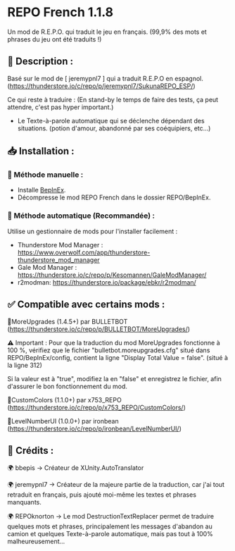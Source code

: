 # REPO French 1.1.8
Un mod de R.E.P.O. qui traduit le jeu en français. (99,9% des mots et phrases du jeu ont été traduits !)

## 📜 Description :
Basé sur le mod de [ jeremypnl7 ] qui a traduit R.E.P.O en espagnol. (https://thunderstore.io/c/repo/p/jeremypnl7/SukunaREPO_ESP/)

Ce qui reste à traduire : (En stand-by le temps de faire des tests, ça peut attendre, c'est pas hyper important.)

- Le Texte-à-parole automatique qui se déclenche dépendant des situations. (potion d'amour, abandonné par ses coéquipiers, etc...)

## 📥 Installation :
### 🔹 Méthode manuelle :

- Installe [BepInEx](https://thunderstore.io/c/repo/p/BepInEx/BepInExPack/).
- Décompresse le mod REPO French dans le dossier REPO/BepInEx.

### 🔹 Méthode automatique (Recommandée) :

Utilise un gestionnaire de mods pour l'installer facilement :

- Thunderstore Mod Manager : https://www.overwolf.com/app/thunderstore-thunderstore_mod_manager
- Gale Mod Manager : https://thunderstore.io/c/repo/p/Kesomannen/GaleModManager/
- r2modman: https://thunderstore.io/package/ebkr/r2modman/

## ✅ Compatible avec certains mods :
🔹MoreUpgrades (1.4.5+) par BULLETBOT (https://thunderstore.io/c/repo/p/BULLETBOT/MoreUpgrades/)

⚠️ Important : Pour que la traduction du mod MoreUpgrades fonctionne à 100 %, vérifiez que le fichier "bulletbot.moreupgrades.cfg" situé dans REPO/BepInEx/config, contient la ligne "Display Total Value = false". (situé à la ligne 312)

Si la valeur est à "true", modifiez la en "false" et enregistrez le fichier, afin d'assurer le bon fonctionnement du mod.

🔹CustomColors (1.1.0+) par x753_REPO (https://thunderstore.io/c/repo/p/x753_REPO/CustomColors/)

🔹LevelNumberUI (1.0.0+) par ironbean (https://thunderstore.io/c/repo/p/ironbean/LevelNumberUI/)

## 👥 Crédits :
🌍 bbepis → Créateur de XUnity.AutoTranslator

🌍 jeremypnl7 → Créateur de la majeure partie de la traduction, car j'ai tout retraduit en français, puis ajouté moi-même les textes et phrases manquants.

🌍 REPOknorton → Le mod DestructionTextReplacer permet de traduire quelques mots et phrases, principalement les messages d'abandon au camion et quelques Texte-à-parole automatique, mais pas tout à 100% malheureusement...
